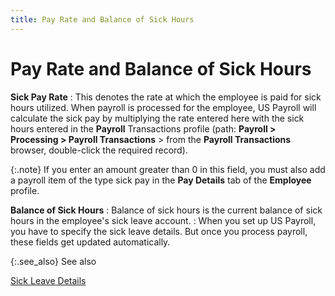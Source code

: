 ```yaml
---
title: Pay Rate and Balance of Sick Hours
---
```


# Pay Rate and Balance of Sick Hours


**Sick Pay Rate**
: This denotes the rate at which the employee is paid  for sick hours utilized. When payroll is processed for the employee, US  Payroll will calculate the sick pay by multiplying the rate entered here  with the sick hours entered in the **Payroll** Transactions profile (path: **Payroll 
 &gt; Processing &gt; Payroll Transactions** > from the **Payroll 
 Transactions** browser, double-click the required record).


{:.note}
If you enter an amount greater than 0 in this  field, you must also add a payroll item of the type sick pay in the **Pay Details** tab of the **Employee**  profile.


**Balance of Sick Hours**
: Balance of sick hours is the current balance of  sick hours in the employee's sick leave account.
: When you set up US Payroll, you have to specify  the sick leave details. But once you process payroll, these fields get  updated automatically.


{:.see_also}
See also


[Sick  Leave Details]({{site.prl_baseurl}}/misc/sick_leave_details_2.html)
